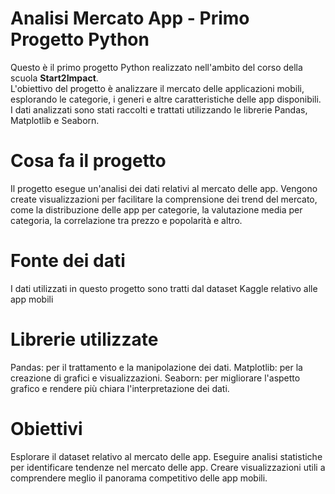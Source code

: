 # Analisi Mercato App - Primo Progetto Python
Questo è il primo progetto Python realizzato nell'ambito del corso della scuola **Start2Impact**.  
L'obiettivo del progetto è analizzare il mercato delle applicazioni mobili, esplorando le categorie, i generi e altre caratteristiche delle app disponibili. I dati analizzati sono stati raccolti e trattati utilizzando le librerie Pandas, Matplotlib e Seaborn.

# Cosa fa il progetto
Il progetto esegue un'analisi dei dati relativi al mercato delle app. Vengono create visualizzazioni per facilitare la comprensione dei trend del mercato, come la distribuzione delle app per categorie, la valutazione media per categoria, la correlazione tra prezzo e popolarità e altro.

# Fonte dei dati
I dati utilizzati in questo progetto sono tratti dal dataset Kaggle relativo alle app mobili

# Librerie utilizzate
Pandas: per il trattamento e la manipolazione dei dati.
Matplotlib: per la creazione di grafici e visualizzazioni.
Seaborn: per migliorare l'aspetto grafico e rendere più chiara l'interpretazione dei dati.

# Obiettivi
Esplorare il dataset relativo al mercato delle app.
Eseguire analisi statistiche per identificare tendenze nel mercato delle app.
Creare visualizzazioni utili a comprendere meglio il panorama competitivo delle app mobili.
